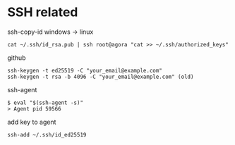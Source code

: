 # SSH related

ssh-copy-id windows -> linux

```
cat ~/.ssh/id_rsa.pub | ssh root@agora "cat >> ~/.ssh/authorized_keys"
```

github

```
ssh-keygen -t ed25519 -C "your_email@example.com"
ssh-keygen -t rsa -b 4096 -C "your_email@example.com" (old)
```

ssh-agent

```
$ eval "$(ssh-agent -s)"
> Agent pid 59566
```` 

add key to agent

```
ssh-add ~/.ssh/id_ed25519 
```

